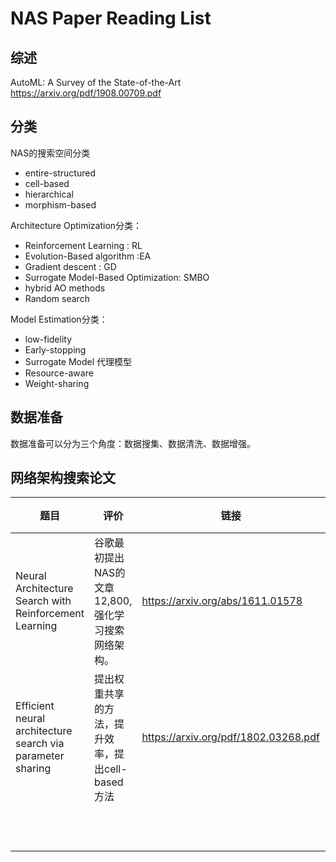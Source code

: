 # NAS Paper Reading List



## 综述

 AutoML: A Survey of the State-of-the-Art  https://arxiv.org/pdf/1908.00709.pdf



## 分类

NAS的搜索空间分类

- entire-structured 
- cell-based
- hierarchical
- morphism-based

Architecture Optimization分类：

- Reinforcement Learning : RL
- Evolution-Based algorithm :EA
- Gradient descent : GD
- Surrogate Model-Based Optimization: SMBO
- hybrid AO methods
- Random search

Model Estimation分类：

- low-fidelity
- Early-stopping
- Surrogate Model 代理模型
- Resource-aware
- Weight-sharing



## 数据准备

数据准备可以分为三个角度：数据搜集、数据清洗、数据增强。





## 网络架构搜索论文



| 题目                                                       | 评价                                                 | 链接                                 | 代码       | 分类 | CIFAR10 Error rate |
| ---------------------------------------------------------- | ---------------------------------------------------- | ------------------------------------ | ---------- | ---- | ------------------ |
| Neural Architecture Search with Reinforcement Learning     | 谷歌最初提出NAS的文章 12,800, 强化学习搜索网络架构。 | https://arxiv.org/abs/1611.01578     | [NAS-RL]() |      | 3.65%-5.50%        |
| Efficient neural architecture search via parameter sharing | 提出权重共享的方法，提升效率，提出cell-based方法     | https://arxiv.org/pdf/1802.03268.pdf | [ENAS]()   |      | 2.89%-4.23%        |
|                                                            |                                                      |                                      | DARTS      |      |                    |
|                                                            |                                                      |                                      | P-DARTS    |      |                    |





